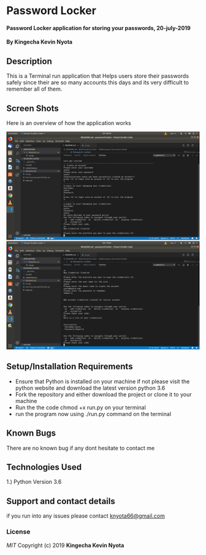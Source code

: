 # Password Locker
#### Password Locker application for storing your passwords, 20-july-2019
#### By **Kingecha Kevin Nyota**
## Description
This is a Terminal run application that Helps users store their passwords safely since their are so many accounts this days and its very difficult to remember all of them.
## Screen Shots
Here is an overview of how the application works

![Screenshot](assets/pass_locker1.png) ![Screenshot](assets/pass_locker2.png)
## Setup/Installation Requirements
* Ensure that Python is installed on your machine if not please visit the python website and download the latest version python 3.6
* Fork the repository and either download the project or clone it to your machine
* Run the the code chmod +x run.py on your terminal
* run the program now using ./run.py command on the terminal
## Known Bugs
There are no known bug if any dont hesitate to contact me
## Technologies Used
1.) Python Version 3.6
## Support and contact details
if you run into any issues please contact knyota66@gmail.com
### License
*MIT*
Copyright (c) 2019 **Kingecha Kevin Nyota**